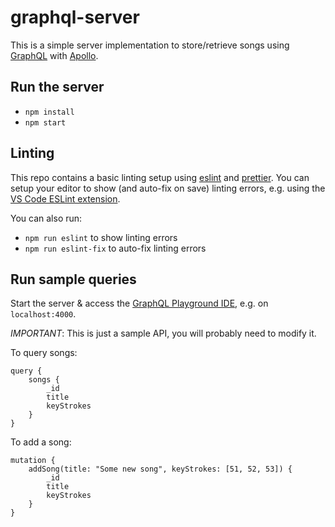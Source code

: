 # graphql-server

This is a simple server implementation to store/retrieve songs using [GraphQL](https://graphql.org/) with [Apollo](https://www.apollographql.com/).

## Run the server

-   `npm install`
-   `npm start`

## Linting

This repo contains a basic linting setup using [eslint](https://eslint.org/) and [prettier](https://prettier.io/).
You can setup your editor to show (and auto-fix on save) linting errors, e.g. using the [VS Code ESLint extension](https://marketplace.visualstudio.com/items?itemName=dbaeumer.vscode-eslint).

You can also run:

-   `npm run eslint` to show linting errors
-   `npm run eslint-fix` to auto-fix linting errors

## Run sample queries

Start the server & access the [GraphQL Playground IDE](https://github.com/prismagraphql/graphql-playground), e.g. on `localhost:4000`.

_IMPORTANT_: This is just a sample API, you will probably need to modify it.

To query songs:

```
query {
    songs {
        _id
        title
        keyStrokes
    }
}
```

To add a song:

```
mutation {
    addSong(title: "Some new song", keyStrokes: [51, 52, 53]) {
        _id
        title
        keyStrokes
    }
}
```
